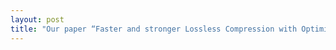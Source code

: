 ```yaml
---
layout: post
title: "Our paper “Faster and stronger Lossless Compression with Optimized Autoregressive framework” was accepted in DAC 2023."
---
```

